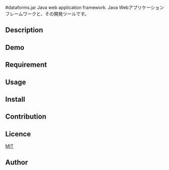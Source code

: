 #dataforms.jar Java web application framework.
Java Webアプリケーションフレームワークと、その開発ツールです。

## Description


## Demo

## Requirement

## Usage

## Install

## Contribution

## Licence

[MIT](https://github.com/tcnksm/tool/blob/master/LICENCE)

## Author


